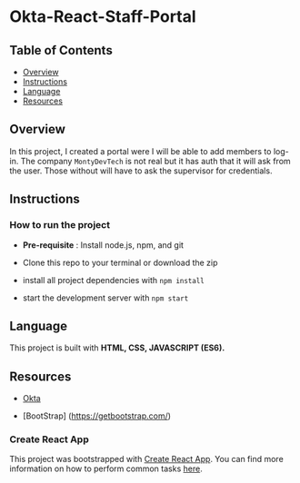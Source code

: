 # Okta-React-Staff-Portal

## Table of Contents

* [Overview](#Overview)
* [Instructions](#Instructions)
* [Language](#Language)
* [Resources](#Resources)


## Overview
In this project, I created a portal were I will be able to add members to log-in. The company `MontyDevTech` is not real but it has auth that it will ask from the user. Those without  will have to ask the supervisor for credentials.

## Instructions

### How to run the project

* **Pre-requisite** : Install node.js, npm, and git

* Clone this repo to your terminal or download the zip

* install all project dependencies with `npm install`

* start the development server with `npm start`

## Language

This project is built with **HTML, CSS, JAVASCRIPT (ES6).**

## Resources

* [Okta](https://developer.okta.com/)

* [BootStrap] (https://getbootstrap.com/)

### Create React App

This project was bootstrapped with [Create React App](https://github.com/facebookincubator/create-react-app). You can find more information on how to perform common tasks [here](https://github.com/facebookincubator/create-react-app/blob/master/packages/react-scripts/template/README.md).
